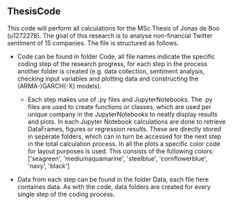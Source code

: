 ## ThesisCode

This code will perform all calculations for the MSc Thesis of Jonas de Boo (u1272278). The goal of this research is to analyse non-financial Twitter sentiment of 15 companies.
The file is structured as follows. 
- Code can be found in folder Code, all file names indicate the specific coding step of the research progress, for each step in the process another folder is created (e.g. data collection, 
sentiment analysis, checking input variables and plotting data and constructing the (ARMA-)GARCH(-X) models).
  - Each step makes use of .py files and JupyterNotebooks. The .py files are used to create functions or classes,
    which are used per unique company in the JupyterNotebooks to neatly display results and plots. 
    In each Jupyter Notebook calculations are done to retrieve DataFrames, figures or regression results. These are directly stored in seperate folders, which can in turn be     accessed for the next step in the total calculation process. In all the plots a specific color code for layout purposes is used. This consists of the following colors:
    ['seagreen', 'mediumaquamarine', 'steelblue', 'cornflowerblue', 'navy', 'black']
    
- Data from each step can be found in the folder Data, each file here containes data. As with the code, data folders are created for every single
step of the coding process.
